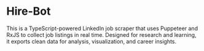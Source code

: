 # Hire-Bot
This is a TypeScript-powered LinkedIn job scraper that uses Puppeteer and RxJS to collect job listings in real time. Designed for research and learning, it exports clean data for analysis, visualization, and career insights.
